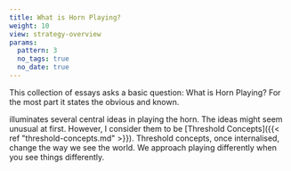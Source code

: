 ```yaml
---
title: What is Horn Playing?
weight: 10
view: strategy-overview
params:  
  pattern: 3
  no_tags: true
  no_date: true
---
```


This collection of essays asks a basic question: What is Horn Playing? For the most part it states the obvious and known. 


illuminates several central ideas in playing the horn. The ideas might seem unusual at first. However, I consider them to be [Threshold Concepts]({{< ref "threshold-concepts.md" >}}). Threshold concepts, once internalised, change the way we see the world. We approach playing differently when you see things differently.
